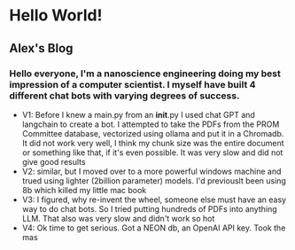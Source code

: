 # Hello World!
## Alex's Blog
### Hello everyone, I'm a nanoscience engineering doing my best impression of a computer scientist. I myself have built 4 different chat bots with varying degrees of success.

* V1: Before I knew a main.py from an __init__.py I used chat GPT and langchain to create a bot. I attempted to take the PDFs from the PROM Committee database, vectorized using ollama and put it in a Chromadb. It did not work very well, I think my chunk size was the entire document or something like that, if it's even possible. It was very slow and did not give good results
* V2: similar, but I moved over to a more powerful windows machine and trued using lighter (2billion parameter) models. I'd previouslt been using 8b which killed my little mac book
* V3: I figured, why re-invent the wheel, someone else must have an easy way to do chat bots. So I tried putting hundreds of PDFs into anything LLM. That also was very slow and didn't work so hot
* V4: Ok time to get serious. Got a NEON db, an OpenAI API key. Took the mas